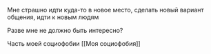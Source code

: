 Мне страшно идти куда-то в новое место, сделать новый вариант общения, идти к новым людям

Разве мне не должно быть интересно?

Часть моей социофобии [[Моя социофобия]]

